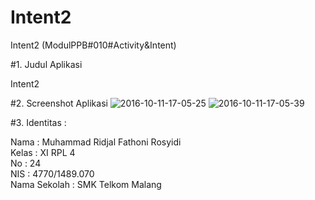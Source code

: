 # Intent2
Intent2 (ModulPPB#010#Activity&Intent)

#1. Judul Aplikasi

Intent2

#2. Screenshot Aplikasi
![2016-10-11-17-05-25](https://cloud.githubusercontent.com/assets/21316966/19267070/f04fdd66-8fd6-11e6-871d-6d92ae3ec3a6.png)
![2016-10-11-17-05-39](https://cloud.githubusercontent.com/assets/21316966/19267071/f0537ae8-8fd6-11e6-9c2b-e83f1ea6c09e.png)

#3. Identitas :

Nama : Muhammad Ridjal Fathoni Rosyidi <br>
Kelas : XI RPL 4 <br>
No : 24 <br>
NIS : 4770/1489.070 <br> 
Nama Sekolah : SMK Telkom Malang <br>
